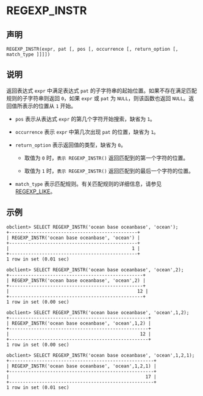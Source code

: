 REGEXP_INSTR 
=================================



声明 
-----------------------

```unknow
REGEXP_INSTR(expr, pat [, pos [, occurrence [, return_option [, match_type ]]]])
```



说明 
-----------------------

返回表达式 `expr` 中满足表达式 `pat` 的子字符串的起始位置。如果不存在满足匹配规则的子字符串则返回 `0`，如果 `expr` 或 `pat` 为 `NULL`，则该函数也返回 `NULL`。返回值所表示的位置从 `1` 开始。

* `pos` 表示从表达式 `expr` 的第几个字符开始搜索，缺省为 `1`。

  

* `occurrence` 表示 `expr` 中第几次出现 `pat` 的位置，缺省为 `1`。

  

* `return_option` 表示返回值的类型，缺省为 `0`。

  * 取值为 `0` 时，`表示 REGEXP_INSTR()` 返回匹配到的第一个字符的位置。

    
  
  * 取值为 `1` 时，`表示 REGEXP_INSTR()` 返回匹配到的最后一个字符的位置。

    
  

  

* `match_type` 表示匹配规则。有关匹配规则的详细信息，请参见 [REGEXP_LIKE](/zh-CN/10.sql-reference/3.functions/2.single-row-functions/2.string-functions/34.regexp_like.md)。

  




示例 
-----------------------

```unknow
obclient> SELECT REGEXP_INSTR('ocean base oceanbase', 'ocean');
+-----------------------------------------------+
| REGEXP_INSTR('ocean base oceanbase', 'ocean') |
+-----------------------------------------------+
|                                             1 |
+-----------------------------------------------+
1 row in set (0.01 sec)

obclient> SELECT REGEXP_INSTR('ocean base oceanbase', 'ocean',2);
+-------------------------------------------------+
| REGEXP_INSTR('ocean base oceanbase', 'ocean',2) |
+-------------------------------------------------+
|                                               12 |
+-------------------------------------------------+
1 row in set (0.00 sec)

obclient> SELECT REGEXP_INSTR('ocean base oceanbase', 'ocean',1,2);
+---------------------------------------------------+
| REGEXP_INSTR('ocean base oceanbase', 'ocean',1,2) |
+---------------------------------------------------+
|                                                12 |
+---------------------------------------------------+
1 row in set (0.00 sec)

obclient> SELECT REGEXP_INSTR('ocean base oceanbase', 'ocean',1,2,1);
+-----------------------------------------------------+
| REGEXP_INSTR('ocean base oceanbase', 'ocean',1,2,1) |
+-----------------------------------------------------+
|                                                  17 |
+-----------------------------------------------------+
1 row in set (0.01 sec)
```


